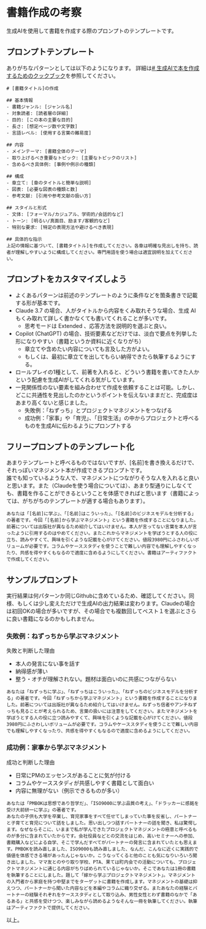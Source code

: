 # 書籍作成の考察
生成AIを使用して書籍を作成する際のプロンプトのテンプレートです。

## プロンプトテンプレート

ありがちなパターンとしては以下のようになります。
詳細は[# 生成AIで本を作成するためのクックブック](https://github.com/t2k2pp/BookBuilder/blob/main/ai-book-cookbook.md)を参照してください。

```
# [書籍タイトル]の作成

## 基本情報
- 書籍ジャンル: [ジャンル名]
- 対象読者: [読者層の詳細]
- 目的: [この本の主要な目的]
- 長さ: [想定ページ数や文字数]
- 言語レベル: [使用する言葉の難易度]

## 内容
- メインテーマ: [書籍全体のテーマ]
- 取り上げるべき重要なトピック: [主要なトピックのリスト]
- 含めるべき具体例: [事例や例示の種類]

## 構成
- 章立て: [章のタイトルと簡単な説明]
- 図表: [必要な図表の種類と数]
- 参考文献: [引用や参考文献の扱い方]

## スタイルと形式
- 文体: [フォーマル/カジュアル、学術的/会話的など]
- トーン: [明るい/真面目、励ます/客観的など]
- 特別な要求: [特定の表現方法や避けるべき表現]

## 具体的な指示
上記の情報に基づいて、[書籍タイトル]を作成してください。各章は明確な見出しを持ち、読者が理解しやすいように構成してください。専門用語を使う場合は適宜説明を加えてください。
```

## プロンプトをカスタマイズしよう
+ よくあるパターンは前述のテンプレートのように条件などを箇条書きで記載する形が基本です。
+ Claude 3.7 の場合、人がタイトルから内容をくみ取れそうな場合、生成 AI もくみ取れて詳しく書かなくても書いてくれることが多いです。
	+ 思考モードは Extended 、応答方法を説明的を選ぶと良い。 
+ Copilot (ChatGPT) の場合、技術要素などだけでは、淡白で要点を列挙した形になりやすい（書籍というか資料に近くなりがち）
	+ 章立てや含めたい内容についても言及した方がよい。
	+ もしくは、最初に章立てを出してもらい納得できたら執筆するようにする。
+ ロールプレイの1種として、前著を入れると、どういう書籍を書いてきた人かという配慮を生成AIがしてくれる気がしています。
+ 一見関係性のない要素を組み合わせて作成を依頼することは可能。しかし、どこに共通性を見出したのかというポイントを伝えないままだと、完成度はあまり高くないと感じました。
	+ 失敗例：「ねずっち」とプロジェクトマネジメントをつなげる
	+ 成功例：「家事」や「育児」、「日常生活」の中からプロジェクトと呼べるものを生成AIに伝わるようにプロンプトする


## フリープロンプトのテンプレート化

あまりテンプレートと呼べるものではないですが、[名前]を書き換えるだけで、それっぽいマネジメント本が作成できるプロンプトです。  
誰でも知っているような人で、マネジメントにつながりそうな人を入れると良いと思います。また（Claudeを使う場合については）、あまり型通りにしなくても、書籍を作ることができるということを体感できればと思います（書籍によっては、がちがちのテンプレートが適する場合もあります）。

```
あなたは「[名前]に学ぶ」、「[名前]はこういった」、「[名前]のビジネスモデルを分析する」の著者です。今回「[名前]から学ぶマネジメント」という書籍を作成することになりました。前著については出版社が異なるため紹介してはいけません。本人が言ってない言葉を本人が言ったように引用するのはやめてください。またこれからマネジメントを学ぼうとする人の役に立ち、読みやすくて、興味を引くような記載を心がけてください。値段3980円にふさわしいボリュームが必要です。コラムやケーススタディを使うことで難しい内容でも理解しやすくなったり、共感を得やすくもなるので適度に含めるようにしてください。書籍はアーティファクトで作成してください。
```

## サンプルプロンプト

実行結果は何パターンか同じGithubに含めているため、確認してください。同様、もしくは少し変えただけで生成AIの出力結果は変わります。Claudeの場合は初回OKの場合が多いですが、その場合でも複数回してベスト１を選ぶとさらに良い書籍になるのかもしれません。

### 失敗例：ねずっちから学ぶマネジメント

失敗と判断した理由

+ 本人の発言にない事を話す
+ 納得感が薄い
+ 整う・オチが理解されない。題材は面白いのに共感につながらない

```
あなたは「ねずっちに学ぶ」、「ねずっちはこういった」、「ねずっちのビジネスモデルを分析する」の著者です。今回「ねずっちから学ぶマネジメント」という書籍を作成することになりました。前著については出版社が異なるため紹介してはいけません。ねずっち信者やアンチねずっちも見ることが考えられるため、言葉の扱いには注意をしてください。またマネジメントを学ぼうとする人の役に立つ読みやすくて、興味を引くような記載を心がけてください。値段3980円にふさわしいボリュームが必要です。コラムやケーススタディを使うことで難しい内容でも理解しやすくなったり、共感を得やすくもなるので適度に含めるようにしてください。
```

### 成功例：家事から学ぶマネジメント

成功と判断した理由

+ 日常にPMのエッセンスがあることに気が付ける
+ コラムやケーススタディが共感しやすく書籍として面白い
+ 内容に無理がない（例示できるものが多い）

```
あなたは「PMBOKは思想であり哲学だ」、「ISO9000に学ぶ品質の考え」、「ドラッカーに感銘を受け大前研一に学ぶ」の著者です。
あなたの子供も大学を卒業し、育児家事をすべて任せてしまっていた事を反省し、パートナーと子育てと育児について話をしました。思い出しつつ話すパートナーの話を聞き、私は驚愕します。なぜならそこに、いままで私が学んできたプロジェクトマネジメントの極意と呼べるものが多分に含まれていたからです。会社役員などとの交流をはじめ、高いセミナーへの参加、書籍購入などによる自学、そこで学んだすべてがパートナーの発言に含まれていたとも思えます。PMBOKを読み直しました、ISO9000も読み直しました、なんだ、こんなに近くに実践的で価値を体感できる場があったんじゃないか。こうなってくると他のことも気になりいろいろ聞き出しました。ママ友とのやり取り学校、PTA、果ては町内会での活動についても、プロジェクトマネジメントに通じる内容がちりばめられているじゃないか。そこであなたは1冊の書籍を執筆することにしました。題して「嫁から学ぶプロジェクトマネジメント」。マネジメントの入門者から家庭を持つ中堅までをターゲットに書籍を作成します。マネジメントの基礎は抑えつつ、パートナーから聞いた内容などを本編やコラムに織り交ぜる。またあなたの経験とパートナーの経験それぞれをケーススタディとして取り込み、男性女性とわず書籍のなかで「あるある」と共感を受けつつ、楽しみながら読めるようなそんな一冊を執筆してください。執筆はアーティファクトで提供してください。
```

以上。